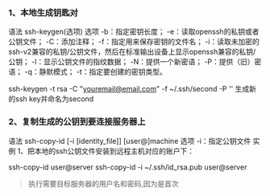 ### 1、本地生成钥匙对
语法
ssh-keygen(选项)
选项
-b：指定密钥长度；
-e：读取openssh的私钥或者公钥文件；
-C：添加注释；
-f：指定用来保存密钥的文件名；
-i：读取未加密的ssh-v2兼容的私钥/公钥文件，然后在标准输出设备上显示openssh兼容的私钥/公钥；
-l：显示公钥文件的指纹数据；
-N：提供一个新密语；
-P：提供（旧）密语；
-q：静默模式；
-t：指定要创建的密钥类型。


ssh-keygen -t rsa -C "youremail@email.com" -f ~/.ssh/second -P ''
生成新的ssh key并命名为second

### 2、复制生成的公钥到要连接服务器上
语法
ssh-copy-id [-i [identity_file]] [user@]machine
选项
-i：指定公钥文件
实例
1、把本地的ssh公钥文件安装到远程主机对应的账户下：

ssh-copy-id user@server
ssh-copy-id -i ~/.ssh/id_rsa.pub user@server

> 执行需要目标服务器的用户名和密码,因为是首次
